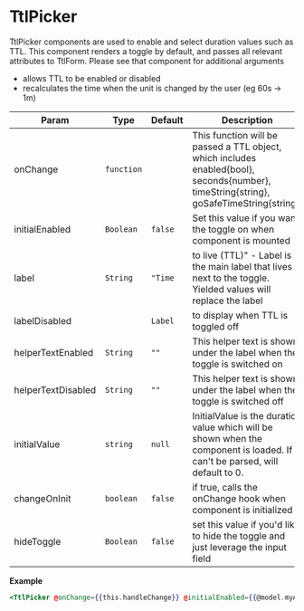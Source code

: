 
# TtlPicker
TtlPicker components are used to enable and select duration values such as TTL.
This component renders a toggle by default, and passes all relevant attributes
to TtlForm. Please see that component for additional arguments
- allows TTL to be enabled or disabled
- recalculates the time when the unit is changed by the user (eg 60s -&gt; 1m)

| Param | Type | Default | Description |
| --- | --- | --- | --- |
| onChange | <code>function</code> |  | This function will be passed a TTL object, which includes enabled{bool}, seconds{number}, timeString{string}, goSafeTimeString{string}. |
| initialEnabled | <code>Boolean</code> | <code>false</code> | Set this value if you want the toggle on when component is mounted |
| label | <code>String</code> | <code>&quot;Time</code> | to live (TTL)"  - Label is the main label that lives next to the toggle. Yielded values will replace the label |
| labelDisabled |  | <code>Label</code> | to display when TTL is toggled off |
| helperTextEnabled | <code>String</code> | <code>&quot;&quot;</code> | This helper text is shown under the label when the toggle is switched on |
| helperTextDisabled | <code>String</code> | <code>&quot;&quot;</code> | This helper text is shown under the label when the toggle is switched off |
| initialValue | <code>string</code> | <code>null</code> | InitialValue is the duration value which will be shown when the component is loaded. If it can't be parsed, will default to 0. |
| changeOnInit | <code>boolean</code> | <code>false</code> | if true, calls the onChange hook when component is initialized |
| hideToggle | <code>Boolean</code> | <code>false</code> | set this value if you'd like to hide the toggle and just leverage the input field |

**Example**  
```hbs preview-template
<TtlPicker @onChange={{this.handleChange}} @initialEnabled={{@model.myAttribute}} @initialValue={{@model.myAttribute}}/>
```
